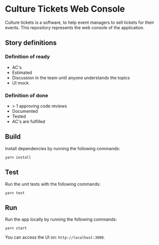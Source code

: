 # Culture Tickets Web Console

Culture tickets is a software, to help event managers to sell tickets for their events.
This repository represents the web console of the application.

## Story definitions

### Definition of ready

* AC's
* Estimated
* Discussion in the team until anyone understands the topics
* UI mock

### Definition of done

* \> 1 approving code reviews
* Documented
* Tested
* AC's are fulfilled

## Build

Install dependencies by running the following commands:

```shell script
yarn install
```

## Test

Run the unit tests with the following commands:

```shell script
yarn test
```


## Run

Run the app locally by running the following commands:

```shell script
yarn start
```

You can access the UI on: `http://localhost:3000`.
